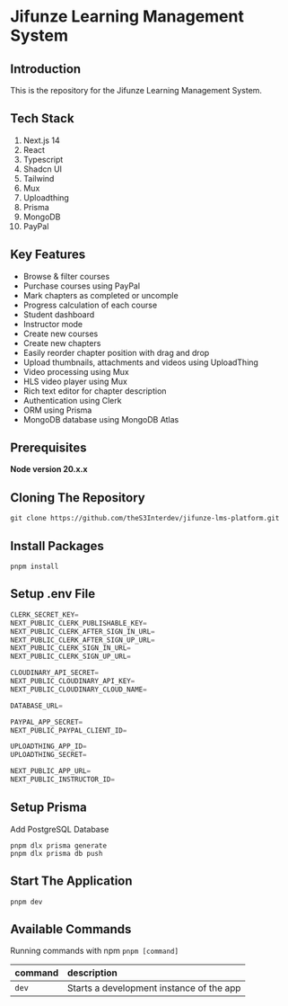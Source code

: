 # Jifunze Learning Management System

## Introduction

This is the repository for the Jifunze Learning Management System.

## Tech Stack

1. Next.js 14
1. React
1. Typescript
1. Shadcn UI
1. Tailwind
1. Mux
1. Uploadthing
1. Prisma
1. MongoDB
1. PayPal

## Key Features

- Browse & filter courses
- Purchase courses using PayPal
- Mark chapters as completed or uncomple
- Progress calculation of each course
- Student dashboard
- Instructor mode
- Create new courses
- Create new chapters
- Easily reorder chapter position with drag and drop
- Upload thumbnails, attachments and videos using UploadThing
- Video processing using Mux
- HLS video player using Mux
- Rich text editor for chapter description
- Authentication using Clerk
- ORM using Prisma
- MongoDB database using MongoDB Atlas

## Prerequisites

**Node version 20.x.x**

## Cloning The Repository

```shell
git clone https://github.com/theS3Interdev/jifunze-lms-platform.git
```

## Install Packages

```shell
pnpm install
```

## Setup .env File

```js
CLERK_SECRET_KEY=
NEXT_PUBLIC_CLERK_PUBLISHABLE_KEY=
NEXT_PUBLIC_CLERK_AFTER_SIGN_IN_URL=
NEXT_PUBLIC_CLERK_AFTER_SIGN_UP_URL=
NEXT_PUBLIC_CLERK_SIGN_IN_URL=
NEXT_PUBLIC_CLERK_SIGN_UP_URL=

CLOUDINARY_API_SECRET=
NEXT_PUBLIC_CLOUDINARY_API_KEY=
NEXT_PUBLIC_CLOUDINARY_CLOUD_NAME=

DATABASE_URL=

PAYPAL_APP_SECRET=
NEXT_PUBLIC_PAYPAL_CLIENT_ID=

UPLOADTHING_APP_ID=
UPLOADTHING_SECRET=

NEXT_PUBLIC_APP_URL=
NEXT_PUBLIC_INSTRUCTOR_ID=
```

## Setup Prisma

Add PostgreSQL Database

```shell
pnpm dlx prisma generate
pnpm dlx prisma db push
```

## Start The Application

```shell
pnpm dev
```

## Available Commands

Running commands with npm `pnpm [command]`

| command | description                              |
| :------ | :--------------------------------------- |
| `dev`   | Starts a development instance of the app |
